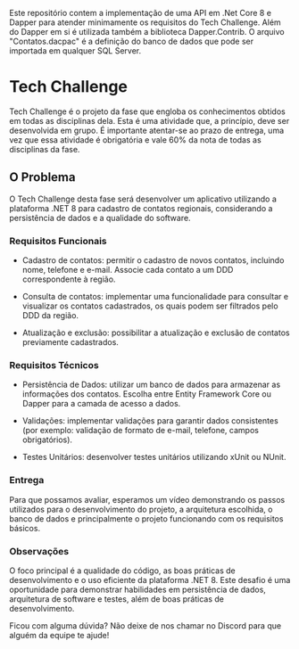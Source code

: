 Este repositório contem a implementação de uma API em .Net Core 8 e Dapper para atender minimamente os requisitos do Tech Challenge. Além do Dapper em si é utilizada também a biblioteca Dapper.Contrib.  O arquivo "Contatos.dacpac" é a definição do banco de dados que pode ser importada em qualquer SQL  Server.

# Tech Challenge

Tech Challenge é o projeto da fase que engloba os conhecimentos obtidos em todas as disciplinas dela. Esta é uma atividade que, a princípio, deve ser desenvolvida em grupo. É importante atentar-se ao prazo de entrega, uma vez que essa atividade é obrigatória e vale 60% da nota de todas as disciplinas da fase.

## O Problema

O Tech Challenge desta fase será desenvolver um aplicativo utilizando a plataforma .NET 8 para cadastro de contatos regionais, considerando a persistência de dados e a qualidade do software.

### Requisitos Funcionais

*   Cadastro de contatos: permitir o cadastro de novos contatos, incluindo nome, telefone e e-mail. Associe cada contato a um DDD correspondente à região.
    
*   Consulta de contatos: implementar uma funcionalidade para consultar e visualizar os contatos cadastrados, os quais podem ser filtrados pelo DDD da região.
    
*   Atualização e exclusão: possibilitar a atualização e exclusão de contatos previamente cadastrados.
    

### Requisitos Técnicos

*   Persistência de Dados: utilizar um banco de dados para armazenar as informações dos contatos. Escolha entre Entity Framework Core ou Dapper para a camada de acesso a dados.
    
*   Validações: implementar validações para garantir dados consistentes (por exemplo: validação de formato de e-mail, telefone, campos obrigatórios).
    
*   Testes Unitários: desenvolver testes unitários utilizando xUnit ou NUnit.
    

### Entrega

Para que possamos avaliar, esperamos um vídeo demonstrando os passos utilizados para o desenvolvimento do projeto, a arquitetura escolhida, o banco de dados e principalmente o projeto funcionando com os requisitos básicos.

### Observações

O foco principal é a qualidade do código, as boas práticas de desenvolvimento e o uso eficiente da plataforma .NET 8. Este desafio é uma oportunidade para demonstrar habilidades em persistência de dados, arquitetura de software e testes, além de boas práticas de desenvolvimento.

Ficou com alguma dúvida? Não deixe de nos chamar no Discord para que alguém da equipe te ajude!
